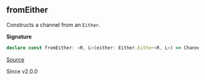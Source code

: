 ## fromEither

Constructs a channel from an `Either`.

**Signature**

```ts
declare const fromEither: <R, L>(either: Either.Either<R, L>) => Channel<never, unknown, L, unknown, R, unknown>
```

[Source](https://github.com/Effect-TS/effect/tree/main/packages/effect/src/Channel.ts#L1094)

Since v2.0.0